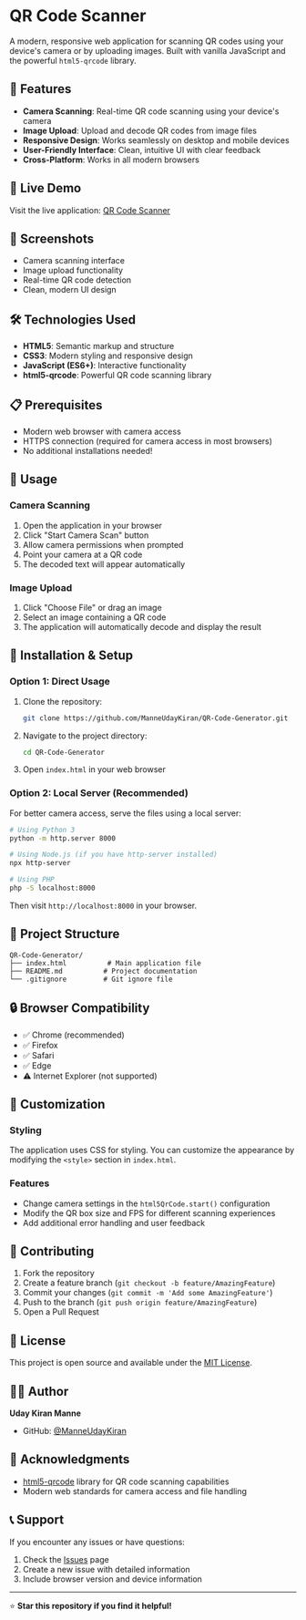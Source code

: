 # QR Code Scanner

A modern, responsive web application for scanning QR codes using your device's camera or by uploading images. Built with vanilla JavaScript and the powerful `html5-qrcode` library.

## 🌟 Features

- **Camera Scanning**: Real-time QR code scanning using your device's camera
- **Image Upload**: Upload and decode QR codes from image files
- **Responsive Design**: Works seamlessly on desktop and mobile devices
- **User-Friendly Interface**: Clean, intuitive UI with clear feedback
- **Cross-Platform**: Works in all modern browsers

## 🚀 Live Demo

Visit the live application: [QR Code Scanner](https://manneudaykiran.github.io/QR-Code-Generator/)

## 📱 Screenshots

- Camera scanning interface
- Image upload functionality
- Real-time QR code detection
- Clean, modern UI design

## 🛠️ Technologies Used

- **HTML5**: Semantic markup and structure
- **CSS3**: Modern styling and responsive design
- **JavaScript (ES6+)**: Interactive functionality
- **html5-qrcode**: Powerful QR code scanning library

## 📋 Prerequisites

- Modern web browser with camera access
- HTTPS connection (required for camera access in most browsers)
- No additional installations needed!

## 🎯 Usage

### Camera Scanning
1. Open the application in your browser
2. Click "Start Camera Scan" button
3. Allow camera permissions when prompted
4. Point your camera at a QR code
5. The decoded text will appear automatically

### Image Upload
1. Click "Choose File" or drag an image
2. Select an image containing a QR code
3. The application will automatically decode and display the result

## 🔧 Installation & Setup

### Option 1: Direct Usage
1. Clone the repository:
   ```bash
   git clone https://github.com/ManneUdayKiran/QR-Code-Generator.git
   ```
2. Navigate to the project directory:
   ```bash
   cd QR-Code-Generator
   ```
3. Open `index.html` in your web browser

### Option 2: Local Server (Recommended)
For better camera access, serve the files using a local server:

```bash
# Using Python 3
python -m http.server 8000

# Using Node.js (if you have http-server installed)
npx http-server

# Using PHP
php -S localhost:8000
```

Then visit `http://localhost:8000` in your browser.

## 📁 Project Structure

```
QR-Code-Generator/
├── index.html          # Main application file
├── README.md          # Project documentation
└── .gitignore         # Git ignore file
```

## 🔒 Browser Compatibility

- ✅ Chrome (recommended)
- ✅ Firefox
- ✅ Safari
- ✅ Edge
- ⚠️ Internet Explorer (not supported)

## 🎨 Customization

### Styling
The application uses CSS for styling. You can customize the appearance by modifying the `<style>` section in `index.html`.

### Features
- Change camera settings in the `html5QrCode.start()` configuration
- Modify the QR box size and FPS for different scanning experiences
- Add additional error handling and user feedback

## 🤝 Contributing

1. Fork the repository
2. Create a feature branch (`git checkout -b feature/AmazingFeature`)
3. Commit your changes (`git commit -m 'Add some AmazingFeature'`)
4. Push to the branch (`git push origin feature/AmazingFeature`)
5. Open a Pull Request

## 📝 License

This project is open source and available under the [MIT License](LICENSE).

## 👨‍💻 Author

**Uday Kiran Manne**
- GitHub: [@ManneUdayKiran](https://github.com/ManneUdayKiran)

## 🙏 Acknowledgments

- [html5-qrcode](https://github.com/mebjas/html5-qrcode) library for QR code scanning capabilities
- Modern web standards for camera access and file handling

## 📞 Support

If you encounter any issues or have questions:
1. Check the [Issues](https://github.com/ManneUdayKiran/QR-Code-Generator/issues) page
2. Create a new issue with detailed information
3. Include browser version and device information

---

⭐ **Star this repository if you find it helpful!** 